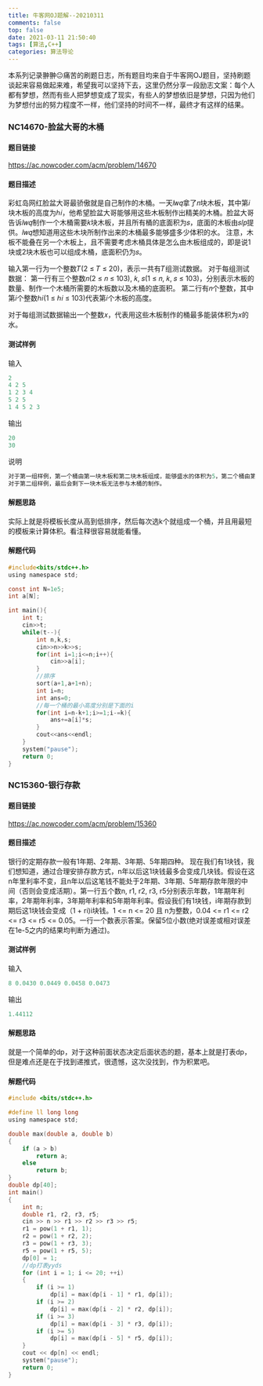 ```yaml
---
title: 牛客网OJ题解--20210311
comments: false
top: false
date: 2021-03-11 21:50:40
tags: [算法,C++]
categories: 算法导论
---
```


本系列记录翀翀😐痛苦的刷题日志，所有题目均来自于牛客网OJ题目，坚持刷题谈起来容易做起来难，希望我可以坚持下去，这里仍然分享一段励志文案：每个人都有梦想，然而有些人把梦想变成了现实，有些人的梦想依旧是梦想，只因为他们为梦想付出的努力程度不一样，他们坚持的时间不一样，最终才有这样的结果。

<!-- more -->

### NC14670-脸盆大哥的木桶

#### 题目链接

https://ac.nowcoder.com/acm/problem/14670

#### 题目描述

彩虹岛网红脸盆大哥最骄傲就是自己制作的木桶。一天𝑙𝑤𝑞拿了𝑛块木板，其中第𝑖块木板的高度为ℎ𝑖，他希望脸盆大哥能够用这些木板制作出精美的木桶。脸盆大哥告诉𝑙𝑤𝑞制作一个木桶需要𝑘块木板，并且所有桶的底面积为𝑠，底面的木板由𝑠𝑙𝑝提供。𝑙𝑤𝑞想知道用这些木块所制作出来的木桶最多能够盛多少体积的水。
 注意，木板不能叠在另一个木板上，且不需要考虑木桶具体是怎么由木板组成的，即是说1块或2块木板也可以组成木桶，底面积仍为𝑠。

输入第一行为一个整数𝑇(2 ≤ 𝑇 ≤ 20)，表示一共有𝑇组测试数据。
对于每组测试数据：
第一行有三个整数𝑛(2 ≤ 𝑛 ≤ 103), 𝑘, 𝑠(1 ≤ 𝑛, 𝑘, 𝑠 ≤ 103)，分别表示木板的数量、制作一个木桶所需要的木板数以及木桶的底面积。
第二行有𝑛个整数，其中第𝑖个整数ℎ𝑖(1 ≤ ℎ𝑖 ≤ 103)代表第𝑖个木板的高度。

对于每组测试数据输出一个整数𝑥，代表用这些木板制作的桶最多能装体积为𝑥的水。

#### 测试样例

输入

```c
2
4 2 5
1 2 3 4
5 2 5
1 4 5 2 3
```

输出

```c
20
30
```

说明

```c
对于第一组样例，第一个桶由第一块木板和第二块木板组成，能够盛水的体积为5，第二个桶由第三块木板和第四块木板组成，能够盛水的体积为15，所以最终体积为20。
对于第二组样例，最后会剩下一块木板无法参与木桶的制作。
```

#### 解题思路

实际上就是将模板长度从高到低排序，然后每次选k个就组成一个桶，并且用最短的模板来计算体积。看注释很容易就能看懂。

#### 解题代码

```c
#include<bits/stdc++.h>
using namespace std;

const int N=1e5;
int a[N];

int main(){
    int t;
    cin>>t;
    while(t--){
        int n,k,s;
        cin>>n>>k>>s;
        for(int i=1;i<=n;i++){
            cin>>a[i];
        }
        //排序
        sort(a+1,a+1+n);
        int i=n;
        int ans=0;
        //每一个桶的最小高度分别是下面的i
        for(int i=n-k+1;i>=1;i-=k){
            ans+=a[i]*s;
        }
        cout<<ans<<endl;
    }
    system("pause");
    return 0;
}
```

### NC15360-银行存款

#### 题目链接

https://ac.nowcoder.com/acm/problem/15360

#### 题目描述

银行的定期存款一般有1年期、2年期、3年期、5年期四种。
 现在我们有1块钱，我们想知道，通过合理安排存款方式，n年以后这1块钱最多会变成几块钱。假设在这n年里利率不变，且n年以后这笔钱不能处于2年期、3年期、5年期存款年限的中间（否则会变成活期）。第一行五个数n, r1, r2, r3, r5分别表示年数，1年期年利率，2年期年利率，3年期年利率和5年期年利率。假设我们有1块钱，i年期存款到期后这1块钱会变成（1 + ri)i块钱。1 <= n <= 20 且 n为整数，0.04 <= r1 <= r2 <= r3 <= r5 <= 0.05。一行一个数表示答案。保留5位小数(绝对误差或相对误差在1e-5之内的结果均判断为通过)。

#### 测试样例

输入

```c
8 0.0430 0.0449 0.0458 0.0473
```

输出

```c
1.44112
```

#### 解题思路

就是一个简单的dp，对于这种前面状态决定后面状态的题，基本上就是打表dp，但是难点还是在于找到递推式，很遗憾，这次没找到，作为积累吧。

#### 解题代码

```c
#include <bits/stdc++.h>

#define ll long long
using namespace std;

double max(double a, double b)
{
    if (a > b)
        return a;
    else
        return b;
}
double dp[40];
int main()
{
    int n;
    double r1, r2, r3, r5;
    cin >> n >> r1 >> r2 >> r3 >> r5;
    r1 = pow(1 + r1, 1);
    r2 = pow(1 + r2, 2);
    r3 = pow(1 + r3, 3);
    r5 = pow(1 + r5, 5);
    dp[0] = 1;
    //dp打表yyds
    for (int i = 1; i <= 20; ++i)
    {
        if (i >= 1)
            dp[i] = max(dp[i - 1] * r1, dp[i]);
        if (i >= 2)
            dp[i] = max(dp[i - 2] * r2, dp[i]);
        if (i >= 3)
            dp[i] = max(dp[i - 3] * r3, dp[i]);
        if (i >= 5)
            dp[i] = max(dp[i - 5] * r5, dp[i]);
    }
    cout << dp[n] << endl;
    system("pause");
    return 0;
}
```


